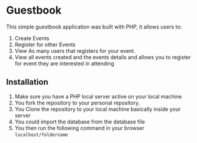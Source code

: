 # Guestbook
This simple guestbook application was built with PHP, it allows users to:
1. Create Events
2. Register for other Events
3. View As many users that registers for your event.
4. View all events created and the events details and allows you to register for event they are interested in attending

## Installation
1. Make sure you have a PHP local server active on your local machine
2. You fork the repository to your personal repository.
3. You Clone the repository to your local machine basically inside your server
4. You could import the database from the database file
5. You then run the following command in your browser `localhost/foldername`
